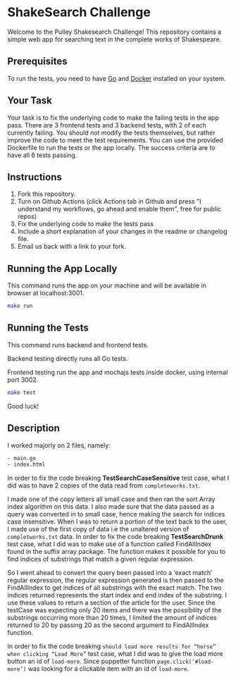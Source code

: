 # ShakeSearch Challenge

Welcome to the Pulley Shakesearch Challenge! This repository contains a simple web app for searching text in the complete works of Shakespeare.

## Prerequisites

To run the tests, you need to have [Go](https://go.dev/doc/install) and [Docker](https://docs.docker.com/engine/install/) installed on your system.

## Your Task

Your task is to fix the underlying code to make the failing tests in the app pass. There are 3 frontend tests and 3 backend tests, with 2 of each currently failing. You should not modify the tests themselves, but rather improve the code to meet the test requirements. You can use the provided Dockerfile to run the tests or the app locally. The success criteria are to have all 6 tests passing.

## Instructions

1. Fork this repository.
2. Turn on Github Actions (click Actions tab in Github and press "I understand my workflows, go ahead and enable them", free for public repos)
3. Fix the underlying code to make the tests pass
5. Include a short explanation of your changes in the readme or changelog file.
6. Email us back with a link to your fork.

## Running the App Locally


This command runs the app on your machine and will be available in browser at localhost:3001.

```bash
make run
```

## Running the Tests

This command runs backend and frontend tests.

Backend testing directly runs all Go tests.

Frontend testing run the app and mochajs tests inside docker, using internal port 3002.

```bash
make test
```

Good luck!


## Description

I worked majorly on 2 files, namely:
```bash
- main.go
- index.html
```
In order to fix the code breaking **TestSearchCaseSensitive** test case, what I did was to have 2 copies of the data read from `completeworks.txt`.

I made one of the copy letters all small case and then ran the sort Array index algorithm on this data.
I also made sure that the data passed as a query was converted in to small case, hence making the search for indices case insensitive.
When I was to return a portion of the text back to the user, I made use of the first copy of data i.e the unaltered version of `completworks.txt` data.
In order to fix the code breaking **TestSearchDrunk** test case, what I did was to make use of a function called FindAllIndex found in the suffix array package.
The function makes it possible for you to find indices of substrings that match a given regular expression.

So I went ahead to convert the query been passed into a ‘exact match’ regular expression, the regular expression generated is then passed to the FindAllIndex to get indices of all substrings with the exact match.
The two indices returned represents the start index and end index of the substring. I use these values to return a section of the article for the user.
Since the testCase was expecting only 20 items and there was the possibility of the substrings occurring more than 20 times, I limited the amount of indices returned to 20 by passing 20 as the second argument to FindAllIndex function.

In order to fix the code breaking `should load more results for “horse” when clicking “Load More”` test case, what I did was to give the load more button an id of `load-more`.
Since puppetter function `page.click(‘#load-more’)` was looking for a clickable item with an id of `load-more`.